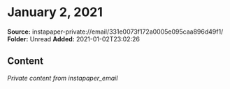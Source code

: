 # January 2, 2021

**Source:** instapaper-private://email/331e0073f172a0005e095caa896d49f1/
**Folder:** Unread
**Added:** 2021-01-02T23:02:26




## Content
*Private content from instapaper_email*
